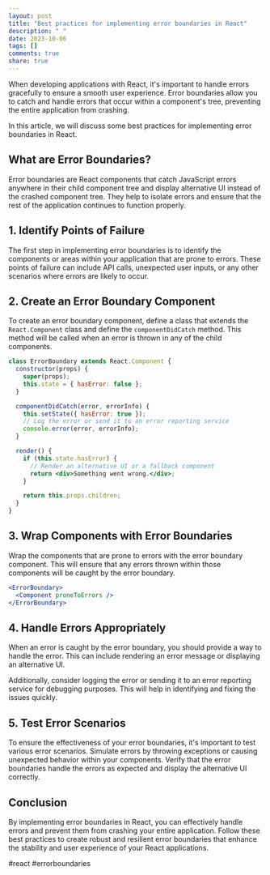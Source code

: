 ```yaml
---
layout: post
title: "Best practices for implementing error boundaries in React"
description: " "
date: 2023-10-06
tags: []
comments: true
share: true
---
```


When developing applications with React, it's important to handle errors gracefully to ensure a smooth user experience. Error boundaries allow you to catch and handle errors that occur within a component's tree, preventing the entire application from crashing.

In this article, we will discuss some best practices for implementing error boundaries in React.

## What are Error Boundaries?

Error boundaries are React components that catch JavaScript errors anywhere in their child component tree and display alternative UI instead of the crashed component tree. They help to isolate errors and ensure that the rest of the application continues to function properly.

## 1. Identify Points of Failure

The first step in implementing error boundaries is to identify the components or areas within your application that are prone to errors. These points of failure can include API calls, unexpected user inputs, or any other scenarios where errors are likely to occur.

## 2. Create an Error Boundary Component

To create an error boundary component, define a class that extends the `React.Component` class and define the `componentDidCatch` method. This method will be called when an error is thrown in any of the child components.

```jsx
class ErrorBoundary extends React.Component {
  constructor(props) {
    super(props);
    this.state = { hasError: false };
  }

  componentDidCatch(error, errorInfo) {
    this.setState({ hasError: true });
    // Log the error or send it to an error reporting service
    console.error(error, errorInfo);
  }

  render() {
    if (this.state.hasError) {
      // Render an alternative UI or a fallback component
      return <div>Something went wrong.</div>;
    }

    return this.props.children;
  }
}
```

## 3. Wrap Components with Error Boundaries

Wrap the components that are prone to errors with the error boundary component. This will ensure that any errors thrown within those components will be caught by the error boundary.

```jsx
<ErrorBoundary>
  <Component proneToErrors />
</ErrorBoundary>
```

## 4. Handle Errors Appropriately

When an error is caught by the error boundary, you should provide a way to handle the error. This can include rendering an error message or displaying an alternative UI.

Additionally, consider logging the error or sending it to an error reporting service for debugging purposes. This will help in identifying and fixing the issues quickly.

## 5. Test Error Scenarios

To ensure the effectiveness of your error boundaries, it's important to test various error scenarios. Simulate errors by throwing exceptions or causing unexpected behavior within your components. Verify that the error boundaries handle the errors as expected and display the alternative UI correctly.

## Conclusion

By implementing error boundaries in React, you can effectively handle errors and prevent them from crashing your entire application. Follow these best practices to create robust and resilient error boundaries that enhance the stability and user experience of your React applications.

#react #errorboundaries